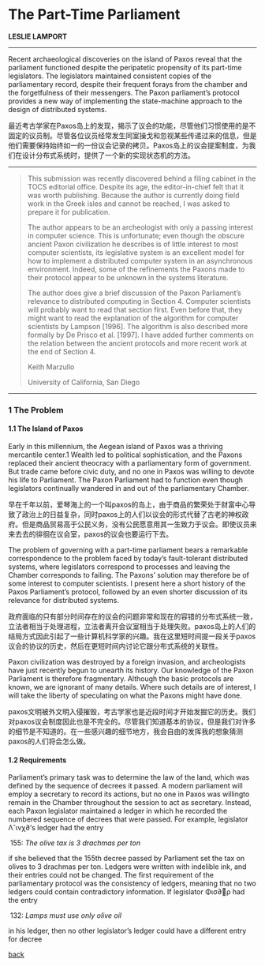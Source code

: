 # The Part-Time Parliament
__LESLIE LAMPORT__

-----------------------------------------------
Recent archaeological discoveries on the island of Paxos reveal that the parliament functioned despite the peripatetic propensity of its part-time legislators. The legislators maintained consistent copies of the parliamentary record, despite their frequent forays from the chamber and the forgetfulness of their messengers. The Paxon parliament’s protocol provides a new way of implementing the state-machine approach to the design of distributed systems.

最近考古学家在Paxos岛上的发现，揭示了议会的功能，尽管他们习惯使用的是不固定的议员制。尽管各位议员经常发生同室操戈和忽视某些传递过来的信息，但是他们需要保持始终如一的一份议会记录的拷贝。Paxos岛上的议会提案制度，为我们在设计分布式系统时，提供了一个新的实现状态机的方法。

------------------------------
>This submission was recently discovered behind a filing cabinet in the TOCS editorial office. Despite its age, the editor-in-chief felt that it was worth publishing. Because the author is currently doing field work in the Greek isles and cannot be reached, I was asked to prepare it for publication.
>
>The author appears to be an archeologist with only a passing interest in computer science. This is unfortunate; even though the obscure ancient Paxon civilization he describes is of little interest to most computer scientists, its legislative system is an excellent model for how to implement a distributed computer system in an asynchronous environment. Indeed, some of the refinements the Paxons made to their protocol appear to be unknown in the systems literature.
>
>The author does give a brief discussion of the Paxon Parliament’s relevance to distributed computing in Section 4. Computer scientists will probably want to read that section first. Even before that, they might want to read the explanation of the algorithm for computer scientists by Lampson [1996]. The algorithm is also described more formally by De Prisco et al. [1997]. I have added further comments on the relation between the ancient protocols and more recent work at the end of Section 4.
>
>Keith Marzullo
>
>University of California, San Diego

------------------------------------
### 1 The Problem
#### 1.1 The Island of Paxos
Early in this millennium, the Aegean island of Paxos was a thriving mercantile center.1 Wealth led to political sophistication, and the Paxons replaced their ancient theocracy with a parliamentary form of government. But trade came before civic duty, and no one in Paxos was willing to devote his life to Parliament. The Paxon Parliament had to function even though legislators continually wandered in and out of the parliamentary Chamber.

早在千年以前，爱琴海上的一个叫paxos的岛上，由于商品的繁荣处于财富中心导致了政治上的日益复杂，同时paxos上的人们以议会的形式代替了古老的神权政府。但是商品贸易高于公民义务，没有公民愿意用其一生致力于议会。即使议员来来去去的徘徊在议会室，paxos的议会也要运行下去。

The problem of governing with a part-time parliament bears a remarkable correspondence to the problem faced by today’s fault-tolerant distributed systems, where legislators correspond to processes and leaving the Chamber corresponds to failing. The Paxons’ solution may therefore be of some interest to computer scientists. I present here a short history of the Paxos Parliament’s protocol, followed by an even shorter discussion of its relevance for distributed systems.

政府面临的只有部分时间存在的议会的问题非常和现在的容错的分布式系统一致，立法者相当于处理进程，立法者离开会议室相当于处理失败。paxos岛上的人们的结局方式因此引起了一些计算机科学家的兴趣。我在这里短时间提一段关于paxos议会的协议的历史，然后在更短时间内讨论它跟分布式系统的关联性。

Paxon civilization was destroyed by a foreign invasion, and archeologists have just recently begun to unearth its history. Our knowledge of the Paxon Parliament is therefore fragmentary. Although the basic protocols are known, we are ignorant of many details. Where such details are of interest, I will take the liberty of speculating on what the Paxons might have done.

paxos文明被外文明入侵摧毁，考古学家也是近段时间才开始发掘它的历史。我们对paxos议会制度因此也是不完全的。尽管我们知道基本的协议，但是我们对许多的细节是不知道的。在一些感兴趣的细节地方，我会自由的发挥我的想象猜测paxos的人们将会怎么做。

#### 1.2 Requirements
Parliament’s primary task was to determine the law of the land, which was defined
by the sequence of decrees it passed. A modern parliament will employ a secretary
to record its actions, but no one in Paxos was willingto remain in the Chamber
throughout the session to act as secretary. Instead, each Paxon legislator maintained
a ledger in which he recorded the numbered sequence of decrees that were
passed. For example, legislator Λ˘ινχ∂’s ledger had the entry

​                          155: _The olive tax is 3 drachmas per ton_

if she believed that the 155th decree passed by Parliament set the tax on olives to 3
drachmas per ton. Ledgers were written with indelible ink, and their entries could
not be changed.
The first requirement of the parliamentary protocol was the consistency of ledgers,
meaning that no two ledgers could contain contradictory information. If legislator
Φισ∂ρ had the entry

​                         132: _Lamps must use only olive oil_

in his ledger, then no other legislator’s ledger could have a different entry for decree






[back](./)

